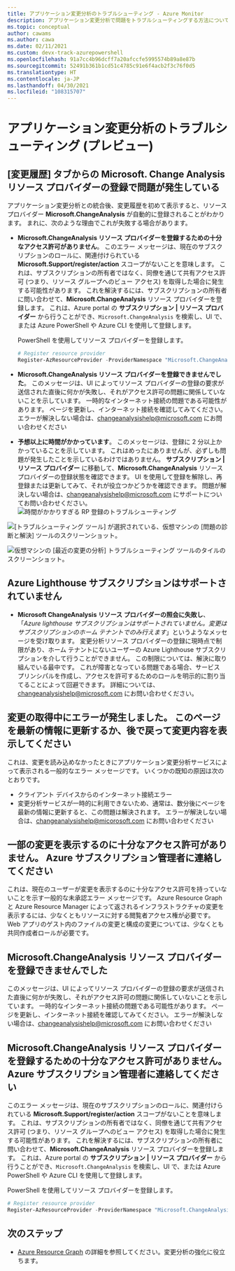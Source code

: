```yaml
---
title: アプリケーション変更分析のトラブルシューティング - Azure Monitor
description: アプリケーション変更分析で問題をトラブルシューティングする方法について学習します。
ms.topic: conceptual
author: cawams
ms.author: cawa
ms.date: 02/11/2021
ms.custom: devx-track-azurepowershell
ms.openlocfilehash: 91a7cc4b96dcff7a20afccfe5995574b89a8e87b
ms.sourcegitcommit: 52491b361b1cd51c4785c91e6f4acb2f3c76f0d5
ms.translationtype: HT
ms.contentlocale: ja-JP
ms.lasthandoff: 04/30/2021
ms.locfileid: "108315707"
---
```

# <a name="troubleshoot-application-change-analysis-preview"></a>アプリケーション変更分析のトラブルシューティング (プレビュー)

## <a name="having-trouble-registering-microsoft-change-analysis-resource-provider-from-change-history-tab"></a>[変更履歴] タブからの Microsoft. Change Analysis リソース プロバイダーの登録で問題が発生している

アプリケーション変更分析との統合後、変更履歴を初めて表示すると、リソース プロバイダー **Microsoft.ChangeAnalysis** が自動的に登録されることがわかります。 まれに、次のような理由でこれが失敗する場合があります。

- **Microsoft.ChangeAnalysis リソース プロバイダーを登録するための十分なアクセス許可がありません**。 このエラー メッセージは、現在のサブスクリプションのロールに、関連付けられている **Microsoft.Support/register/action** スコープがないことを意味します。 これは、サブスクリプションの所有者ではなく、同僚を通じて共有アクセス許可 (つまり、リソース グループへのビュー アクセス) を取得した場合に発生する可能性があります。 これを解決するには、サブスクリプションの所有者に問い合わせて、**Microsoft.ChangeAnalysis** リソース プロバイダーを登録します。 これは、Azure portal の **サブスクリプション | リソース プロバイダー** から行うことができ、```Microsoft.ChangeAnalysis``` を検索し、UI で、または Azure PowerShell や Azure CLI を使用して登録します。

    PowerShell を使用してリソース プロバイダーを登録します。
    ```PowerShell
    # Register resource provider
    Register-AzResourceProvider -ProviderNamespace "Microsoft.ChangeAnalysis"
    ```

- **Microsoft.ChangeAnalysis リソース プロバイダーを登録できませんでした**。 このメッセージは、UI によってリソース プロバイダーの登録の要求が送信された直後に何かが失敗し、それがアクセス許可の問題に関係していないことを示しています。 一時的なインターネット接続の問題である可能性があります。 ページを更新し、インターネット接続を確認してみてください。 エラーが解決しない場合は、changeanalysishelp@microsoft.com にお問い合わせください

- **予想以上に時間がかかっています**。 このメッセージは、登録に 2 分以上かかっていることを示しています。 これはめったにありませんが、必ずしも問題が発生したことを示しているわけではありません。 **サブスクリプション | リソース プロバイダー** に移動して、**Microsoft.ChangeAnalysis** リソースプロバイダーの登録状態を確認できます。 UI を使用して登録を解除し、再登録または更新してみて、それが役立つかどうかを確認できます。 問題が解決しない場合は、changeanalysishelp@microsoft.com にサポートについてお問い合わせください。
    ![時間がかかりすぎる RP 登録のトラブルシューティング](./media/change-analysis/troubleshoot-registration-taking-too-long.png)

![[トラブルシューティング ツール] が選択されている、仮想マシンの [問題の診断と解決] ツールのスクリーンショット。](./media/change-analysis/vm-dnsp-troubleshootingtools.png)

![仮想マシンの [最近の変更の分析] トラブルシューティング ツールのタイルのスクリーンショット。](./media/change-analysis/analyze-recent-changes.png)

## <a name="azure-lighthouse-subscription-is-not-supported"></a>Azure Lighthouse サブスクリプションはサポートされていません

- **Microsoft ChangeAnalysis リソース プロバイダーの照会に失敗し**、「*Azure lighthouse サブスクリプションはサポートされていません。変更はサブスクリプションのホーム テナントでのみ行えます*」というようなメッセージを受け取ります。 変更分析リソース プロバイダーの登録に現時点で制限があり、ホーム テナントにないユーザーの Azure Lighthouse サブスクリプションを介して行うことができません。 この制限については、解決に取り組んでいる最中です。 これが障害となっている問題である場合、サービス プリンシパルを作成し、アクセスを許可するためのロールを明示的に割り当てることによって回避できます。  詳細については、changeanalysishelp@microsoft.com にお問い合わせください。

## <a name="an-error-occurred-while-getting-changes-please-refresh-this-page-or-come-back-later-to-view-changes"></a>変更の取得中にエラーが発生しました。 このページを最新の情報に更新するか、後で戻って変更内容を表示してください

これは、変更を読み込めなかったときにアプリケーション変更分析サービスによって表示される一般的なエラー メッセージです。 いくつかの既知の原因は次のとおりです。

- クライアント デバイスからのインターネット接続エラー
- 変更分析サービスが一時的に利用できないため、通常は、数分後にページを最新の情報に更新すると、この問題は解決されます。 エラーが解決しない場合は、changeanalysishelp@micorosoft.com にお問い合わせください

## <a name="you-dont-have-enough-permissions-to-view-some-changes-contact-your-azure-subscription-administrator"></a>一部の変更を表示するのに十分なアクセス許可がありません。 Azure サブスクリプション管理者に連絡してください

これは、現在のユーザーが変更を表示するのに十分なアクセス許可を持っていないことを示す一般的な未承認エラー メッセージです。 Azure Resource Graph と Azure Resource Manager によって返されるインフラストラクチャの変更を表示するには、少なくともリソースに対する閲覧者アクセス権が必要です。 Web アプリのゲスト内のファイルの変更と構成の変更については、少なくとも共同作成者ロールが必要です。

## <a name="failed-to-register-microsoftchangeanalysis-resource-provider"></a>Microsoft.ChangeAnalysis リソース プロバイダーを登録できませんでした

このメッセージは、UI によってリソース プロバイダーの登録の要求が送信された直後に何かが失敗し、それがアクセス許可の問題に関係していないことを示しています。 一時的なインターネット接続の問題である可能性があります。 ページを更新し、インターネット接続を確認してみてください。 エラーが解決しない場合は、changeanalysishelp@microsoft.com にお問い合わせください

## <a name="you-dont-have-enough-permissions-to-register-microsoftchangeanalysis-resource-provider-contact-your-azure-subscription-administrator"></a>Microsoft.ChangeAnalysis リソース プロバイダーを登録するための十分なアクセス許可がありません。 Azure サブスクリプション管理者に連絡してください

このエラー メッセージは、現在のサブスクリプションのロールに、関連付けられている **Microsoft.Support/register/action** スコープがないことを意味します。 これは、サブスクリプションの所有者ではなく、同僚を通じて共有アクセス許可 (つまり、リソース グループへのビュー アクセス) を取得した場合に発生する可能性があります。 これを解決するには、サブスクリプションの所有者に問い合わせて、**Microsoft.ChangeAnalysis** リソース プロバイダーを登録します。 これは、Azure portal の **サブスクリプション | リソース プロバイダー** から行うことができ、```Microsoft.ChangeAnalysis``` を検索し、UI で、または Azure PowerShell や Azure CLI を使用して登録します。

PowerShell を使用してリソース プロバイダーを登録します。

```PowerShell
# Register resource provider
Register-AzResourceProvider -ProviderNamespace "Microsoft.ChangeAnalysis"
```

## <a name="next-steps"></a>次のステップ

- [Azure Resource Graph](../../governance/resource-graph/overview.md) の詳細を参照してください。変更分析の強化に役立ちます。
